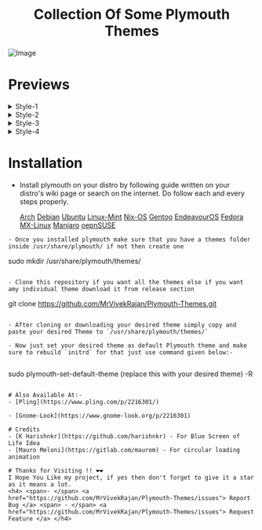 <h1 align="center">Collection Of Some Plymouth Themes</h1>

![Image](https://github.com/user-attachments/assets/274056c0-92f1-40b2-b850-eee5d78679bd)

# Previews

<details><summary>Style-1</summary>

# Eye
![Image](https://github.com/user-attachments/assets/4cb532f3-ef57-456b-879e-9089a9d5e3a1)
# Error
![Image](https://github.com/user-attachments/assets/8a521ae0-27ee-4913-ac7c-4666206560b9)
# DC-Marvel 
![Image](https://github.com/user-attachments/assets/02ac0d10-5818-4d80-9a85-126161ed6a22)
# Goku   
![Image](https://github.com/MrVivekRajan/Plymouth-Themes/blob/main/Preview/goku.gif?raw=true)
</details>

<details><summary>Style-2</summary>

# Anonymous  
![Image](https://github.com/user-attachments/assets/274056c0-92f1-40b2-b850-eee5d78679bd)
# Starlord
![Image](https://github.com/user-attachments/assets/4c56f308-cba5-4ee7-ae9c-5f0d0724547e)
# Sasuke 
![Image](https://github.com/user-attachments/assets/5834b229-1dd2-481f-bf3e-3eaaaaab6b35)
# Steam
![Image](https://github.com/user-attachments/assets/c11e575b-e93e-4554-8c46-15b99f7c935f)
# Rockstar
![Image](https://github.com/user-attachments/assets/f339cc24-4a46-4832-bb4a-f1bb8ea176e8)
</details>

<details><summary>Style-3</summary>
  
# Google
![Image](https://github.com/user-attachments/assets/ce1c1f7f-252a-44be-a4d2-f650d2cfb643)
# Ios
![Image](https://github.com/user-attachments/assets/ec910985-4139-48bf-bf75-e4a3ceccde0e)
# Google2
![Image](https://github.com/user-attachments/assets/cd6bcf6e-eeef-4853-861f-0f15a2e9eb8a)
# HyperOs
![Image](https://github.com/user-attachments/assets/1b38fb5c-7dd0-48d0-b7b6-7635aea0aaf4)
</details>

<details><summary>Style-4</summary>

# Windows
![Image](https://github.com/user-attachments/assets/45e68655-e745-4f23-998f-a2f7f9fa862e)
# WindowsGr (Getting Ready)
![Image](https://github.com/user-attachments/assets/e4f097d4-a2ac-46d9-858d-8b82d90f0ee8)
# Bsol   
![plymouth ](https://github.com/user-attachments/assets/ea6b1579-eda4-435b-bb8f-47868fdfc21e)
# Jam (Just A Moment)
![jam](https://github.com/user-attachments/assets/21d0d9a7-770b-44e6-83ca-0ae6a88477d0)
</details>

# Installation
- Install plymouth on your distro by following guide written on your distro's wiki page or search on the internet. Do follow each and every steps properly.
  
  [Arch](https://wiki.archlinux.org/title/Plymouth)  [Debian](https://wiki.debian.org/plymouth)  [Ubuntu](https://wiki.ubuntu.com/Plymouth) [Linux-Mint](https://community.linuxmint.com/tutorial/view/646)  [Nix-OS](https://wiki.nixos.org/w/index.php?title=Plymouth&mobileaction=toggle_view_desktop)  [Gentoo](https://wiki.gentoo.org/wiki/Plymouth)  [EndeavourOS](https://forum.endeavouros.com/t/guide-how-to-install-and-use-plymouth/51363)  [Fedora](https://discussion.fedoraproject.org/t/enable-plymouth-startup/70079)  [MX-Linux](https://mxlinux.org/wiki/system/add-plymouth-to-mx-linux/)  [Manjaro](https://wiki.manjaro.org/index.php/Plymouth)  [oepnSUSE](https://en.opensuse.org/openSUSE:Plymouth)   

```
- Once you installed plymouth make sure that you have a themes folder inside /usr/share/plymouth/ if not then create one
```
sudo mkdir /usr/share/plymouth/themes/
```

- Clone this repository if you want all the themes else if you want amy individual theme download it from release section 
```
git clone https://github.com/MrVivekRajan/Plymouth-Themes.git
```

- After cloning or downloading your desired theme simply copy and paste your desired Theme to `/usr/share/plymouth/themes/`

- Now just set your desired theme as default Plymouth theme and make sure to rebuild `initrd` for that just use command given below:-
 
```
sudo plymouth-set-default-theme (replace this with your desired theme) -R 
```

# Also Available At:-
- [Pling](https://www.pling.com/p/2216301/)

- [Gnome-Look](https://www.gnome-look.org/p/2216301)

# Credits  
- [K Harishnkr](https://github.com/harishnkr) - For Blue Screen of Life Idea
- [Mauro Meloni](https://gitlab.com/maurom) - For circular loading animation

# Thanks for Visiting !! ❤️❤️
I Hope You Like my project, if yes then don't forget to give it a star as it means a lot.
<h4> <span>· </span> <a href="https://github.com/MrVivekRajan/Plymouth-Themes/issues"> Report Bug </a> <span> · </span> <a href="https://github.com/MrVivekRajan/Plymouth-Themes/issues"> Request Feature </a> </h4>
